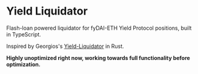 # Yield Liquidator

Flash-loan powered liquidator for fyDAI-ETH Yield Protocol positions, built in TypeScript.

Inspired by Georgios's [Yield-Liquidator](https://github.com/yieldprotocol/yield-liquidator) in Rust.

**Highly unoptimized right now, working towards full functionality before optimization.**
